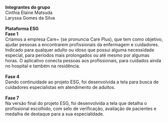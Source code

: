 <b>Integrantes do grupo</b><br>
Cinthia Elaine Matsuda<br>
Laryssa Gomes da Silva<br>
<br>
<b>Plataforma ESG</b><br>
<b>Fase 1</b><br>
Criamos a empresa Care+ (se pronuncia Care Plus), que tem como objetivo, ajudar pessoas a encontrarem profissionais da enfermagem e cuidadores. Indicado para qualquer adulto ou idoso que possui alguma necessidade especial, para períodos mais prolongados ou até mesmo por algumas horas. O aplicativo conecta pessoas aos profissionais, para cuidados ainda no hospital e também na residência.
<br><br>
<b>Fase 4</b><br>
Dando continuidade ao projeto ESG, foi desenvolvida a tela para busca de cuidadores especialistas em atendimento de adultos.
<br><br>
<b>Fase 7</b><br>
Na versão final do projeto ESG, foi desenvolvida a tela que detalha o profissional escolhido, com selo de verificação, avaliação de pacientes e medalha de destaque para a sua especialidade.
